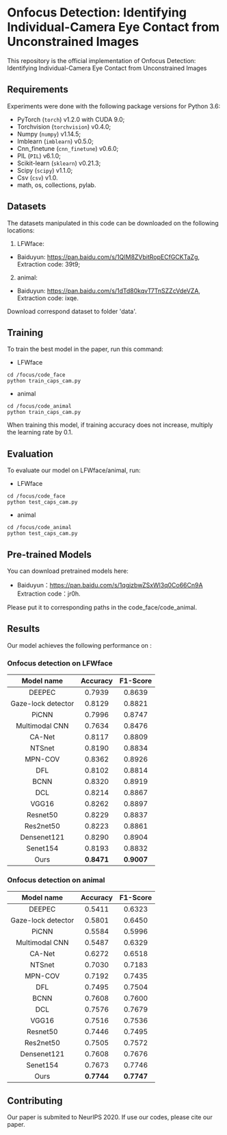 # Onfocus Detection: Identifying Individual-Camera Eye Contact from Unconstrained Images

This repository is the official implementation of Onfocus Detection: Identifying Individual-Camera Eye Contact from Unconstrained Images

## Requirements

Experiments were done with the following package versions for Python 3.6:
 - PyTorch (`torch`) v1.2.0 with CUDA 9.0;
 - Torchvision (`torchvision`) v0.4.0;
 - Numpy (`numpy`) v1.14.5;
 - Imblearn (`imblearn`) v0.5.0;
 - Cnn_finetune (`cnn_finetune`) v0.6.0;
 - PIL (`PIL`) v6.1.0;
 - Scikit-learn (`sklearn`) v0.21.3;
 - Scipy (`scipy`) v1.1.0;
 - Csv (`csv`) v1.0.
 - math, os, collections, pylab.
 
## Datasets

The datasets manipulated in this code can be downloaded on the following locations:
1. LFWface:
  - Baiduyun: https://pan.baidu.com/s/1QIM8ZVbitRopECfGCKTaZg,    Extraction code: 39t9;

2. animal:
  - Baiduyun: https://pan.baidu.com/s/1dTd80kqvT7TnSZZcVdeVZA,    Extraction code: ixqe.  

Download correspond dataset to folder 'data'.

## Training

To train the best model in the paper, run this command:
 - LFWface
```train
cd /focus/code_face
python train_caps_cam.py
```
 - animal
 ```train
cd /focus/code_animal
python train_caps_cam.py
```
When training this model, if training accuracy does not increase, multiply the learning rate by 0.1.

## Evaluation

To evaluate our model on LFWface/animal, run:
 - LFWface
```eval
cd /focus/code_face
python test_caps_cam.py 
```
 - animal
 ```eval
cd /focus/code_animal
python test_caps_cam.py 
```

## Pre-trained Models

You can download pretrained models here:
- Baiduyun：https://pan.baidu.com/s/1qgjzbwZSxWl3q0Co66Cn9A    Extraction code：jr0h.

Please put it to corresponding paths in the code_face/code_animal.

## Results

Our model achieves the following performance on :

### Onfocus detection on LFWface

|     Model name     |  Accuracy |  F1-Score |
| :----------------: | :-------: | :-------: |
|       DEEPEC       |  0.7939   |  0.8639   |
| Gaze-lock detector |  0.8129   |  0.8821   |
|       PiCNN        |  0.7996   |  0.8747   |
|  Multimodal CNN    |  0.7634   |  0.8476   |
|       CA-Net       |  0.8117   |  0.8809   |
|       NTSnet       |  0.8190   |  0.8834   |
|       MPN-COV      |  0.8362   |  0.8926   |
|       DFL          |  0.8102   |  0.8814   |
|       BCNN         |  0.8320   |  0.8919   |
|       DCL          |  0.8214   |  0.8867   |
|       VGG16        |  0.8262   |  0.8897   |
|       Resnet50     |  0.8229   |  0.8837   |
|       Res2net50    |  0.8223   |  0.8861   |
|       Densenet121  |  0.8290   |  0.8904   |
|       Senet154     |  0.8193   |  0.8832   |
|       Ours         |  **0.8471**   |  **0.9007**   |

### Onfocus detection on animal

|      Model name    | Accuracy  | F1-Score  |
| :----------------: | :-------: | :-------: |
|       DEEPEC       |  0.5411   |  0.6323   |
| Gaze-lock detector |  0.5801   |  0.6450   |
|       PiCNN        |  0.5584   |  0.5996   |
|  Multimodal CNN    |  0.5487   |  0.6329   |
|       CA-Net       |  0.6272   |  0.6518   |
|       NTSnet       |  0.7030   |  0.7183   |
|       MPN-COV      |  0.7192   |  0.7435   |
|       DFL          |  0.7495   |  0.7504   |
|       BCNN         |  0.7608   |  0.7600   |
|       DCL          |  0.7576   |  0.7679   |
|       VGG16        |  0.7516   |  0.7536   |
|       Resnet50     |  0.7446   |  0.7495   |
|       Res2net50    |  0.7505   |  0.7572   |
|       Densenet121  |  0.7608   |  0.7676   |
|       Senet154     |  0.7673   |  0.7746   |
|       Ours         |  **0.7744**   |  **0.7747**   |

## Contributing

Our paper is submited to NeurIPS 2020. If use our codes, please cite our paper.
